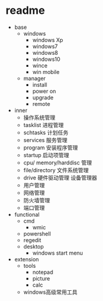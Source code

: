 # readme



* base
    * windows
        * windows Xp
        * windows7
        * windows8
        * windows10
        * wince
        * win mobile
    * manager
        * install
        * power on
        * upgrade
        * remote
* inner 
    * 操作系统管理
    * tasklist 进程管理
    * schtasks 计划任务
    * services 服务管理
    * program 安装程序管理
    * startup 启动项管理
    * cpu/ memory/harddisc 管理
    * file/directory 文件系统管理
    * drive 硬件驱动管理 设备管理器
    * 用户管理
    * 网络管理
    * 防火墙管理
    * 端口管理
* functional
    * cmd
        * wmic
    * powershell
    * regedit
    * desktop
      * windows start menu
* extension
    * tools
        * notepad
        * picture
        * calc
    * windows高级常用工具


